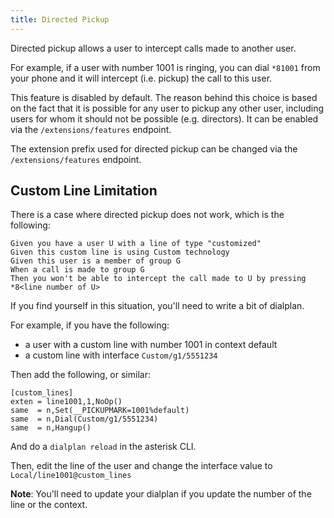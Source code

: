 ```yaml
---
title: Directed Pickup
---
```


Directed pickup allows a user to intercept calls made to another user.

For example, if a user with number 1001 is ringing, you can dial `*81001` from your phone and it
will intercept (i.e. pickup) the call to this user.

This feature is disabled by default. The reason behind this choice is based on the fact that it is
possible for any user to pickup any other user, including users for whom it should not be possible
(e.g. directors). It can be enabled via the `/extensions/features` endpoint.

The extension prefix used for directed pickup can be changed via the `/extensions/features`
endpoint.

## Custom Line Limitation

There is a case where directed pickup does not work, which is the following:

```gherkin
Given you have a user U with a line of type "customized"
Given this custom line is using Custom technology
Given this user is a member of group G
When a call is made to group G
Then you won't be able to intercept the call made to U by pressing *8<line number of U>
```

If you find yourself in this situation, you'll need to write a bit of dialplan.

For example, if you have the following:

- a user with a custom line with number 1001 in context default
- a custom line with interface `Custom/g1/5551234`

Then add the following, or similar:

```dialplan
[custom_lines]
exten = line1001,1,NoOp()
same  = n,Set(__PICKUPMARK=1001%default)
same  = n,Dial(Custom/g1/5551234)
same  = n,Hangup()
```

And do a `dialplan reload` in the asterisk CLI.

Then, edit the line of the user and change the interface value to `Local/line1001@custom_lines`

**Note**: You'll need to update your dialplan if you update the number of the line or the context.

